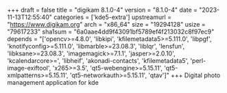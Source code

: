 +++
draft = false
title = "digikam 8.1.0-4"
version = "8.1.0-4"
date = "2023-11-13T12:55:40"
categories = ['kde5-extra']
upstreamurl = "https://www.digikam.org"
arch = "x86_64"
size = "19294128"
usize = "79617233"
sha1sum = "6a0aae4dd9f43091bf5789ef4f213032c8f97ec9"
depends = "['opencv>=4.8.0', 'libkipi', 'kfilemetadata5>=5.111.0', 'libpgf', 'knotifyconfig>=5.111.0', 'libmarble>=23.08.3', 'liblqr', 'lensfun', 'libksane>=23.08.3', 'imagemagick>=7.1.1', 'jasper>=2.0.10', 'kcalendarcore>=', 'libheif', 'akonadi-contacts', 'kfilemetadata5', 'perl-image-exiftool', 'x265>=3.5', 'qt5-webengine>=5.15.11', 'qt5-xmlpatterns>=5.15.11', 'qt5-networkauth>=5.15.11', 'qtav']"
+++
Digital photo management application for kde